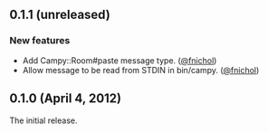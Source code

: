 ## 0.1.1 (unreleased)

### New features

* Add Campy::Room#paste message type. ([@fnichol][])
* Allow message to be read from STDIN in bin/campy. ([@fnichol][])


## 0.1.0 (April 4, 2012)

The initial release.

[@fnichol]: https://github.com/fnichol
